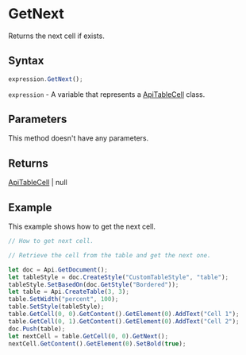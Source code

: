 # GetNext

Returns the next cell if exists.

## Syntax

```javascript
expression.GetNext();
```

`expression` - A variable that represents a [ApiTableCell](../ApiTableCell.md) class.

## Parameters

This method doesn't have any parameters.

## Returns

[ApiTableCell](../../ApiTableCell/ApiTableCell.md) \| null

## Example

This example shows how to get the next cell.

```javascript editor-docx
// How to get next cell.

// Retrieve the cell from the table and get the next one.

let doc = Api.GetDocument();
let tableStyle = doc.CreateStyle("CustomTableStyle", "table");
tableStyle.SetBasedOn(doc.GetStyle("Bordered"));
let table = Api.CreateTable(3, 3);
table.SetWidth("percent", 100);
table.SetStyle(tableStyle);
table.GetCell(0, 0).GetContent().GetElement(0).AddText("Cell 1");
table.GetCell(0, 1).GetContent().GetElement(0).AddText("Cell 2");
doc.Push(table);
let nextCell = table.GetCell(0, 0).GetNext();
nextCell.GetContent().GetElement(0).SetBold(true);
```
